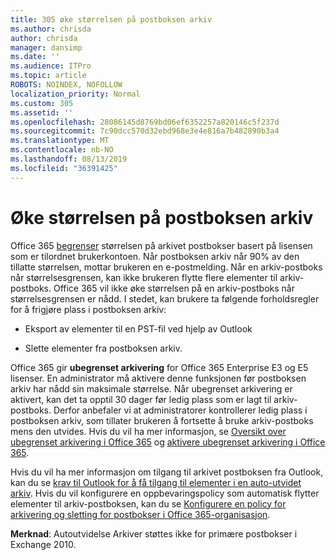 ```yaml
---
title: 305 øke størrelsen på postboksen arkiv
ms.author: chrisda
author: chrisda
manager: dansimp
ms.date: ''
ms.audience: ITPro
ms.topic: article
ROBOTS: NOINDEX, NOFOLLOW
localization_priority: Normal
ms.custom: 305
ms.assetid: ''
ms.openlocfilehash: 28086145d8769bd06ef6352257a820146c5f237d
ms.sourcegitcommit: 7c90dcc570d32ebd968e3e4e816a7b482890b3a4
ms.translationtype: MT
ms.contentlocale: nb-NO
ms.lasthandoff: 08/13/2019
ms.locfileid: "36391425"
---
```

# <a name="increase-the-archive-mailbox-size"></a>Øke størrelsen på postboksen arkiv

Office 365 [begrenser](https://docs.microsoft.com/office365/servicedescriptions/exchange-online-service-description/exchange-online-limits#mailbox-storage-limits) størrelsen på arkivet postbokser basert på lisensen som er tilordnet brukerkontoen. Når postboksen arkiv når 90% av den tillatte størrelsen, mottar brukeren en e-postmelding. Når en arkiv-postboks når størrelsesgrensen, kan ikke brukeren flytte flere elementer til arkiv-postboks. Office 365 vil ikke øke størrelsen på en arkiv-postboks når størrelsesgrensen er nådd. I stedet, kan brukere ta følgende forholdsregler for å frigjøre plass i postboksen arkiv:

- Eksport av elementer til en PST-fil ved hjelp av Outlook

- Slette elementer fra postboksen arkiv.

Office 365 gir **ubegrenset arkivering** for Office 365 Enterprise E3 og E5 lisenser. En administrator må aktivere denne funksjonen før postboksen arkiv har nådd sin maksimale størrelse. Når ubegrenset arkivering er aktivert, kan det ta opptil 30 dager før ledig plass som er lagt til arkiv-postboks. Derfor anbefaler vi at administratorer kontrollerer ledig plass i postboksen arkiv, som tillater brukeren å fortsette å bruke arkiv-postboks mens den utvides. Hvis du vil ha mer informasjon, se [Oversikt over ubegrenset arkivering i Office 365](https://docs.microsoft.com/office365/securitycompliance/unlimited-archiving) og [aktivere ubegrenset arkivering i Office 365](https://docs.microsoft.com/office365/securitycompliance/enable-unlimited-archiving).

Hvis du vil ha mer informasjon om tilgang til arkivet postboksen fra Outlook, kan du se [krav til Outlook for å få tilgang til elementer i en auto-utvidet arkiv](https://docs.microsoft.com/office365/securitycompliance/unlimited-archiving#outlook-requirements-for-accessing-items-in-an-auto-expanded-archive). Hvis du vil konfigurere en oppbevaringspolicy som automatisk flytter elementer til arkiv-postboksen, kan du se [Konfigurere en policy for arkivering og sletting for postbokser i Office 365-organisasjon](https://docs.microsoft.com/office365/securitycompliance/set-up-an-archive-and-deletion-policy-for-mailboxes).

**Merknad**: Autoutvidelse Arkiver støttes ikke for primære postbokser i Exchange 2010.
